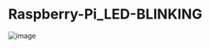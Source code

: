 # Raspberry-Pi_LED-BLINKING
![image](https://user-images.githubusercontent.com/82706959/223920603-67a9d884-a509-40b5-a33e-5c7f7b186480.png)
